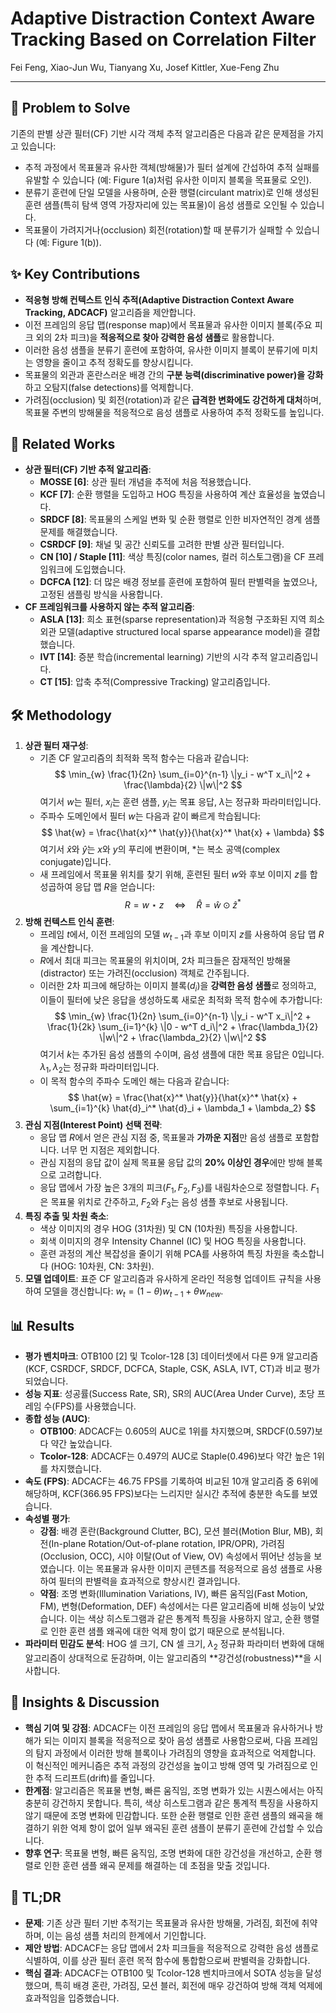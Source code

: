 # Adaptive Distraction Context Aware Tracking Based on Correlation Filter
Fei Feng, Xiao-Jun Wu, Tianyang Xu, Josef Kittler, Xue-Feng Zhu

---

## 🧩 Problem to Solve
기존의 판별 상관 필터(CF) 기반 시각 객체 추적 알고리즘은 다음과 같은 문제점을 가지고 있습니다:
*   추적 과정에서 목표물과 유사한 객체(방해물)가 필터 설계에 간섭하여 추적 실패를 유발할 수 있습니다 (예: Figure 1(a)처럼 유사한 이미지 블록을 목표물로 오인).
*   분류기 훈련에 단일 모델을 사용하며, 순환 행렬(circulant matrix)로 인해 생성된 훈련 샘플(특히 탐색 영역 가장자리에 있는 목표물)이 음성 샘플로 오인될 수 있습니다.
*   목표물이 가려지거나(occlusion) 회전(rotation)할 때 분류기가 실패할 수 있습니다 (예: Figure 1(b)).

## ✨ Key Contributions
*   **적응형 방해 컨텍스트 인식 추적(Adaptive Distraction Context Aware Tracking, ADCACF)** 알고리즘을 제안합니다.
*   이전 프레임의 응답 맵(response map)에서 목표물과 유사한 이미지 블록(주요 피크 외의 2차 피크)을 **적응적으로 찾아 강력한 음성 샘플**로 활용합니다.
*   이러한 음성 샘플을 분류기 훈련에 포함하여, 유사한 이미지 블록이 분류기에 미치는 영향을 줄이고 추적 정확도를 향상시킵니다.
*   목표물의 외관과 혼란스러운 배경 간의 **구분 능력(discriminative power)을 강화**하고 오탐지(false detections)를 억제합니다.
*   가려짐(occlusion) 및 회전(rotation)과 같은 **급격한 변화에도 강건하게 대처**하며, 목표물 주변의 방해물을 적응적으로 음성 샘플로 사용하여 추적 정확도를 높입니다.

## 📎 Related Works
*   **상관 필터(CF) 기반 추적 알고리즘**:
    *   **MOSSE [6]**: 상관 필터 개념을 추적에 처음 적용했습니다.
    *   **KCF [7]**: 순환 행렬을 도입하고 HOG 특징을 사용하여 계산 효율성을 높였습니다.
    *   **SRDCF [8]**: 목표물의 스케일 변화 및 순환 행렬로 인한 비자연적인 경계 샘플 문제를 해결했습니다.
    *   **CSRDCF [9]**: 채널 및 공간 신뢰도를 고려한 판별 상관 필터입니다.
    *   **CN [10] / Staple [11]**: 색상 특징(color names, 컬러 히스토그램)을 CF 프레임워크에 도입했습니다.
    *   **DCFCA [12]**: 더 많은 배경 정보를 훈련에 포함하여 필터 판별력을 높였으나, 고정된 샘플링 방식을 사용합니다.
*   **CF 프레임워크를 사용하지 않는 추적 알고리즘**:
    *   **ASLA [13]**: 희소 표현(sparse representation)과 적응형 구조화된 지역 희소 외관 모델(adaptive structured local sparse appearance model)을 결합했습니다.
    *   **IVT [14]**: 증분 학습(incremental learning) 기반의 시각 추적 알고리즘입니다.
    *   **CT [15]**: 압축 추적(Compressive Tracking) 알고리즘입니다.

## 🛠️ Methodology
1.  **상관 필터 재구성**:
    *   기존 CF 알고리즘의 최적화 목적 함수는 다음과 같습니다:
        $$ \min_{w} \frac{1}{2n} \sum_{i=0}^{n-1} \|y_i - w^T x_i\|^2 + \frac{\lambda}{2} \|w\|^2 $$
        여기서 $w$는 필터, $x_i$는 훈련 샘플, $y_i$는 목표 응답, $\lambda$는 정규화 파라미터입니다.
    *   주파수 도메인에서 필터 $w$는 다음과 같이 빠르게 학습됩니다:
        $$ \hat{w} = \frac{\hat{x}^* \hat{y}}{\hat{x}^* \hat{x} + \lambda} $$
        여기서 $\hat{x}$와 $\hat{y}$는 $x$와 $y$의 푸리에 변환이며, $*$는 복소 공액(complex conjugate)입니다.
    *   새 프레임에서 목표물 위치를 찾기 위해, 훈련된 필터 $w$와 후보 이미지 $z$를 합성곱하여 응답 맵 $R$을 얻습니다:
        $$ R = w \star z \quad \iff \quad \hat{R} = \hat{w} \odot \hat{z}^* $$
2.  **방해 컨텍스트 인식 훈련**:
    *   프레임 $t$에서, 이전 프레임의 모델 $w_{t-1}$과 후보 이미지 $z$를 사용하여 응답 맵 $R$을 계산합니다.
    *   $R$에서 최대 피크는 목표물의 위치이며, 2차 피크들은 잠재적인 방해물(distractor) 또는 가려진(occlusion) 객체로 간주됩니다.
    *   이러한 2차 피크에 해당하는 이미지 블록($d_i$)을 **강력한 음성 샘플**로 정의하고, 이들이 필터에 낮은 응답을 생성하도록 새로운 최적화 목적 함수에 추가합니다:
        $$ \min_{w} \frac{1}{2n} \sum_{i=0}^{n-1} \|y_i - w^T x_i\|^2 + \frac{1}{2k} \sum_{i=1}^{k} \|0 - w^T d_i\|^2 + \frac{\lambda_1}{2} \|w\|^2 + \frac{\lambda_2}{2} \|w\|^2 $$
        여기서 $k$는 추가된 음성 샘플의 수이며, 음성 샘플에 대한 목표 응답은 0입니다. $\lambda_1, \lambda_2$는 정규화 파라미터입니다.
    *   이 목적 함수의 주파수 도메인 해는 다음과 같습니다:
        $$ \hat{w} = \frac{\hat{x}^* \hat{y}}{\hat{x}^* \hat{x} + \sum_{i=1}^{k} \hat{d}_i^* \hat{d}_i + \lambda_1 + \lambda_2} $$
3.  **관심 지점(Interest Point) 선택 전략**:
    *   응답 맵 $R$에서 얻은 관심 지점 중, 목표물과 **가까운 지점**만 음성 샘플로 포함합니다. 너무 먼 지점은 제외합니다.
    *   관심 지점의 응답 값이 실제 목표물 응답 값의 **20% 이상인 경우**에만 방해 블록으로 고려합니다.
    *   응답 맵에서 가장 높은 3개의 피크($F_1, F_2, F_3$)를 내림차순으로 정렬합니다. $F_1$은 목표물 위치로 간주하고, $F_2$와 $F_3$는 음성 샘플 후보로 사용됩니다.
4.  **특징 추출 및 차원 축소**:
    *   색상 이미지의 경우 HOG (31차원) 및 CN (10차원) 특징을 사용합니다.
    *   회색 이미지의 경우 Intensity Channel (IC) 및 HOG 특징을 사용합니다.
    *   훈련 과정의 계산 복잡성을 줄이기 위해 PCA를 사용하여 특징 차원을 축소합니다 (HOG: 10차원, CN: 3차원).
5.  **모델 업데이트**: 표준 CF 알고리즘과 유사하게 온라인 적응형 업데이트 규칙을 사용하여 모델을 갱신합니다: $w_t = (1-\theta)w_{t-1} + \theta w_{new}$.

## 📊 Results
*   **평가 벤치마크**: OTB100 [2] 및 Tcolor-128 [3] 데이터셋에서 다른 9개 알고리즘(KCF, CSRDCF, SRDCF, DCFCA, Staple, CSK, ASLA, IVT, CT)과 비교 평가되었습니다.
*   **성능 지표**: 성공률(Success Rate, SR), SR의 AUC(Area Under Curve), 초당 프레임 수(FPS)를 사용했습니다.
*   **종합 성능 (AUC)**:
    *   **OTB100**: ADCACF는 0.605의 AUC로 1위를 차지했으며, SRDCF(0.597)보다 약간 높았습니다.
    *   **Tcolor-128**: ADCACF는 0.497의 AUC로 Staple(0.496)보다 약간 높은 1위를 차지했습니다.
*   **속도 (FPS)**: ADCACF는 46.75 FPS를 기록하여 비교된 10개 알고리즘 중 6위에 해당하며, KCF(366.95 FPS)보다는 느리지만 실시간 추적에 충분한 속도를 보였습니다.
*   **속성별 평가**:
    *   **강점**: 배경 혼란(Background Clutter, BC), 모션 블러(Motion Blur, MB), 회전(In-plane Rotation/Out-of-plane rotation, IPR/OPR), 가려짐(Occlusion, OCC), 시야 이탈(Out of View, OV) 속성에서 뛰어난 성능을 보였습니다. 이는 목표물과 유사한 이미지 콘텐츠를 적응적으로 음성 샘플로 사용하여 필터의 판별력을 효과적으로 향상시킨 결과입니다.
    *   **약점**: 조명 변화(Illumination Variations, IV), 빠른 움직임(Fast Motion, FM), 변형(Deformation, DEF) 속성에서는 다른 알고리즘에 비해 성능이 낮았습니다. 이는 색상 히스토그램과 같은 통계적 특징을 사용하지 않고, 순환 행렬로 인한 훈련 샘플 왜곡에 대한 억제 항이 없기 때문으로 분석됩니다.
*   **파라미터 민감도 분석**: HOG 셀 크기, CN 셀 크기, $\lambda_2$ 정규화 파라미터 변화에 대해 알고리즘이 상대적으로 둔감하며, 이는 알고리즘의 **강건성(robustness)**을 시사합니다.

## 🧠 Insights & Discussion
*   **핵심 기여 및 강점**: ADCACF는 이전 프레임의 응답 맵에서 목표물과 유사하거나 방해가 되는 이미지 블록을 적응적으로 찾아 음성 샘플로 사용함으로써, 다음 프레임의 탐지 과정에서 이러한 방해 블록이나 가려짐의 영향을 효과적으로 억제합니다. 이 혁신적인 메커니즘은 추적 과정의 강건성을 높이고 방해 영역 및 가려짐으로 인한 추적 드리프트(drift)를 줄입니다.
*   **한계점**: 알고리즘은 목표물 변형, 빠른 움직임, 조명 변화가 있는 시퀀스에서는 아직 충분히 강건하지 못합니다. 특히, 색상 히스토그램과 같은 통계적 특징을 사용하지 않기 때문에 조명 변화에 민감합니다. 또한 순환 행렬로 인한 훈련 샘플의 왜곡을 해결하기 위한 억제 항이 없어 일부 왜곡된 훈련 샘플이 분류기 훈련에 간섭할 수 있습니다.
*   **향후 연구**: 목표물 변형, 빠른 움직임, 조명 변화에 대한 강건성을 개선하고, 순환 행렬로 인한 훈련 샘플 왜곡 문제를 해결하는 데 초점을 맞출 것입니다.

## 📌 TL;DR
*   **문제**: 기존 상관 필터 기반 추적기는 목표물과 유사한 방해물, 가려짐, 회전에 취약하며, 이는 음성 샘플 처리의 한계에서 기인합니다.
*   **제안 방법**: ADCACF는 응답 맵에서 2차 피크들을 적응적으로 강력한 음성 샘플로 식별하여, 이를 상관 필터 훈련 목적 함수에 통합함으로써 판별력을 강화합니다.
*   **핵심 결과**: ADCACF는 OTB100 및 Tcolor-128 벤치마크에서 SOTA 성능을 달성했으며, 특히 배경 혼란, 가려짐, 모션 블러, 회전에 매우 강건하여 방해 객체 억제에 효과적임을 입증했습니다.